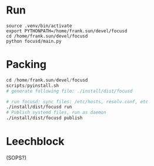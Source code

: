 
# Run

```
source .venv/bin/activate
export PYTHONPATH=/home/frank.sun/devel/focusd
cd /home/frank.sun/devel/focusd
python focusd/main.py
```

# Packing

```s
cd /home/frank.sun/devel/focusd
scripts/pyinstall.sh
# generate following file: ./install/dist/focusd
```

```sh
# run focusd: sync files: /etc/hosts, resolv.conf, etc
./install/dist/focusd run
# Publish systemd files, run as daemon 
./install/dist/focusd publish
```

# Leechblock

(SOPS?)